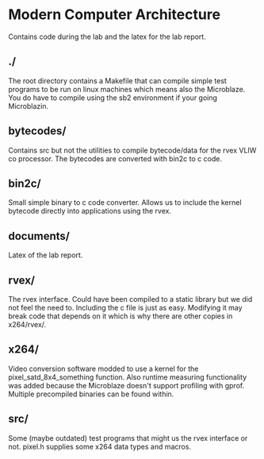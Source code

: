 # Modern Computer Architecture

Contains code during the lab and the latex for the lab report. 

## ./

The root directory contains a Makefile that can compile simple test programs to be run on linux machines which means also the Microblaze. You do have to compile using the sb2 environment if your going Microblazin. 

## bytecodes/

Contains src but not the utilities to compile bytecode/data for the rvex VLIW co processor. 
The bytecodes are converted with bin2c to c code. 

## bin2c/

Small simple binary to c code converter.
Allows us to include the kernel bytecode directly into applications using the rvex. 

## documents/

Latex of the lab report. 

## rvex/

The rvex interface. Could have been compiled to a static library but we did not feel the need to. Including the c file is just as easy. 
Modifying it may break code that depends on it which is why there are other copies in x264/rvex/. 

## x264/

Video conversion software modded to use a kernel for the pixel_satd_8x4_something function. 
Also runtime measuring functionality was added because the Microblaze doesn't support profiling with gprof. 
Multiple precompiled binaries can be found within. 

## src/

Some (maybe outdated) test programs that might us the rvex interface or not. pixel.h supplies some x264 data types and macros. 
